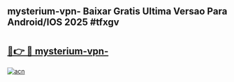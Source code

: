 ## mysterium-vpn- Baixar Gratis Ultima Versao Para Android/IOS 2025 #tfxgv

# <h2><a href="https://ainizakaria.my?title=mysterium-vpn-&ref=20M">🔗👉 🔴 mysterium-vpn-</a></h2>

[![acn](https://github.com/user-attachments/assets/0f9c940e-d8b0-45ae-aac7-cd30a18b3e1c)](https://ainizakaria.my?title=mysterium-vpn-&ref=20M)

